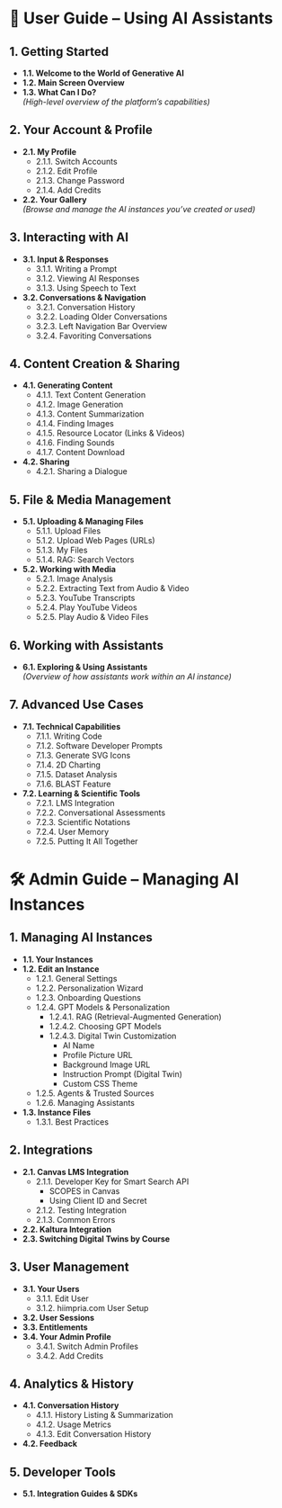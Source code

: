 # 📘 User Guide – Using AI Assistants

## 1. Getting Started
- **1.1. Welcome to the World of Generative AI**
- **1.2. Main Screen Overview**
- **1.3. What Can I Do?**  
  *(High-level overview of the platform’s capabilities)*

## 2. Your Account & Profile
- **2.1. My Profile**
  - 2.1.1. Switch Accounts
  - 2.1.2. Edit Profile
  - 2.1.3. Change Password
  - 2.1.4. Add Credits
- **2.2. Your Gallery**  
  *(Browse and manage the AI instances you’ve created or used)*

## 3. Interacting with AI
- **3.1. Input & Responses**
  - 3.1.1. Writing a Prompt
  - 3.1.2. Viewing AI Responses
  - 3.1.3. Using Speech to Text
- **3.2. Conversations & Navigation**
  - 3.2.1. Conversation History
  - 3.2.2. Loading Older Conversations
  - 3.2.3. Left Navigation Bar Overview
  - 3.2.4. Favoriting Conversations

## 4. Content Creation & Sharing
- **4.1. Generating Content**
  - 4.1.1. Text Content Generation
  - 4.1.2. Image Generation
  - 4.1.3. Content Summarization
  - 4.1.4. Finding Images
  - 4.1.5. Resource Locator (Links & Videos)
  - 4.1.6. Finding Sounds
  - 4.1.7. Content Download
- **4.2. Sharing**
  - 4.2.1. Sharing a Dialogue

## 5. File & Media Management
- **5.1. Uploading & Managing Files**
  - 5.1.1. Upload Files
  - 5.1.2. Upload Web Pages (URLs)
  - 5.1.3. My Files
  - 5.1.4. RAG: Search Vectors
- **5.2. Working with Media**
  - 5.2.1. Image Analysis
  - 5.2.2. Extracting Text from Audio & Video
  - 5.2.3. YouTube Transcripts
  - 5.2.4. Play YouTube Videos
  - 5.2.5. Play Audio & Video Files

## 6. Working with Assistants
- **6.1. Exploring & Using Assistants**  
  *(Overview of how assistants work within an AI instance)*

## 7. Advanced Use Cases
- **7.1. Technical Capabilities**
  - 7.1.1. Writing Code
  - 7.1.2. Software Developer Prompts
  - 7.1.3. Generate SVG Icons
  - 7.1.4. 2D Charting
  - 7.1.5. Dataset Analysis
  - 7.1.6. BLAST Feature
- **7.2. Learning & Scientific Tools**
  - 7.2.1. LMS Integration
  - 7.2.2. Conversational Assessments
  - 7.2.3. Scientific Notations
  - 7.2.4. User Memory
  - 7.2.5. Putting It All Together


# 🛠️ Admin Guide – Managing AI Instances

## 1. Managing AI Instances
- **1.1. Your Instances**
- **1.2. Edit an Instance**
  - 1.2.1. General Settings
  - 1.2.2. Personalization Wizard
  - 1.2.3. Onboarding Questions
  - 1.2.4. GPT Models & Personalization
    - 1.2.4.1. RAG (Retrieval-Augmented Generation)
    - 1.2.4.2. Choosing GPT Models
    - 1.2.4.3. Digital Twin Customization
      - AI Name
      - Profile Picture URL
      - Background Image URL
      - Instruction Prompt (Digital Twin)
      - Custom CSS Theme
  - 1.2.5. Agents & Trusted Sources
  - 1.2.6. Managing Assistants
- **1.3. Instance Files**
  - 1.3.1. Best Practices

## 2. Integrations
- **2.1. Canvas LMS Integration**
  - 2.1.1. Developer Key for Smart Search API
    - SCOPES in Canvas
    - Using Client ID and Secret
  - 2.1.2. Testing Integration
  - 2.1.3. Common Errors
- **2.2. Kaltura Integration**
- **2.3. Switching Digital Twins by Course**

## 3. User Management
- **3.1. Your Users**
  - 3.1.1. Edit User
  - 3.1.2. hiimpria.com User Setup
- **3.2. User Sessions**
- **3.3. Entitlements**
- **3.4. Your Admin Profile**
  - 3.4.1. Switch Admin Profiles
  - 3.4.2. Add Credits

## 4. Analytics & History
- **4.1. Conversation History**
  - 4.1.1. History Listing & Summarization
  - 4.1.2. Usage Metrics
  - 4.1.3. Edit Conversation History
- **4.2. Feedback**

## 5. Developer Tools
- **5.1. Integration Guides & SDKs**